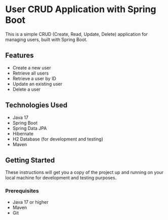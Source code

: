 # User CRUD Application with Spring Boot

This is a simple CRUD (Create, Read, Update, Delete) application for managing users, built with Spring Boot.

## Features

- Create a new user
- Retrieve all users
- Retrieve a user by ID
- Update an existing user
- Delete a user

## Technologies Used

- Java 17
- Spring Boot 
- Spring Data JPA
- Hibernate
- H2 Database (for development and testing)
- Maven

## Getting Started

These instructions will get you a copy of the project up and running on your local machine for development and testing purposes.

### Prerequisites

- Java 17 or higher
- Maven
- Git
